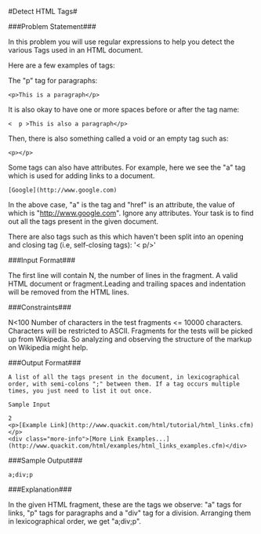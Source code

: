 #Detect HTML Tags#


###Problem Statement###

In this problem you will use regular expressions to help you detect the various Tags used in an HTML document.

Here are a few examples of tags:

The "p" tag for paragraphs:

```
<p>This is a paragraph</p>  
```
It is also okay to have one or more spaces before or after the tag name:

```
<  p >This is also a paragraph</p>  
```
Then, there is also something called a void or an empty tag such as:

```
<p></p> 
```
Some tags can also have attributes. For example, here we see the "a" tag which is used for adding links to a document.

```
[Google](http://www.google.com)  
```
In the above case, "a" is the tag and "href" is an attribute, the value of which is "http://www.google.com". Ignore any attributes. Your task is to find out all the tags present in the given document.

There are also tags such as this which haven't been split into an opening and closing tag (i.e, self-closing tags): '< p/>'

###Input Format###

The first line will contain N, the number of lines in the fragment. A valid HTML document or fragment.Leading and trailing spaces and indentation will be removed from the HTML lines.

###Constraints###

N\<100
Number of characters in the test fragments <= 10000 characters. Characters will be restricted to ASCII. Fragments for the tests will be picked up from Wikipedia. So analyzing and observing the structure of the markup on Wikipedia might help.

###Output Format###
```
A list of all the tags present in the document, in lexicographical order, with semi-colons ";" between them. If a tag occurs multiple times, you just need to list it out once.

Sample Input

2
<p>[Example Link](http://www.quackit.com/html/tutorial/html_links.cfm)</p>
<div class="more-info">[More Link Examples...](http://www.quackit.com/html/examples/html_links_examples.cfm)</div>
```
###Sample Output###
```
a;div;p
```
###Explanation###

In the given HTML fragment, these are the tags we observe:
"a" tags for links, "p" tags for paragraphs and a "div" tag for a division. Arranging them in lexicographical order, we get "a;div;p".